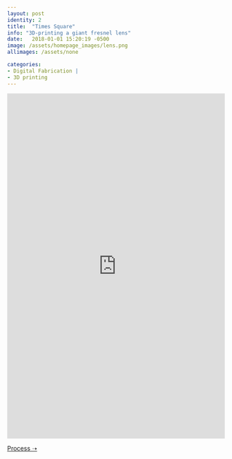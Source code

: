 ```yaml
---
layout: post
identity: 2
title:  "Times Square"
info: "3D-printing a giant fresnel lens"
date:   2018-01-01 15:20:19 -0500
image: /assets/homepage_images/lens.png
allimages: /assets/none

categories:
- Digital Fabrication |
- 3D printing
---
```


<iframe src="https://player.vimeo.com/video/265912397?autoplay=1&loop=1&autopause=0" width="100%" height="800px;" frameborder="0" webkitallowfullscreen mozallowfullscreen allowfullscreen></iframe>

<a href="https://formlabs.com/blog/times-square-3d-printed-fresnel-lens/" target="_blank" class="bigbutton">Process ➝</a>

